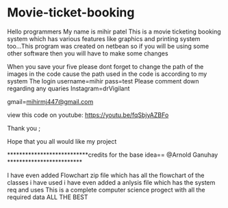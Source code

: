 # Movie-ticket-booking
Hello programmers My name is mihir patel 
This is a movie ticketing booking system which has various features like graphics and printing system too...This program was created on netbean so if you will be using some other software then you will have to make some changes 

When you save your five please dont forget to change the path of the images in the code cause the path used in the code is according to my system
The login username=mihir
pass=test
Please comment down regarding any quaries
Instagram=drVigilant

gmail=mihirmj447@gmail.com

view this code on youtube: https://youtu.be/fqSbjyAZBFo

Thank you ;

Hope that you all would like my project

***************************credits for the base idea== @Arnold Ganuhay *************************

I have even added Flowchart zip file which has all the flowchart of the classes i have used
i have even added a anlysis file which has the system req and uses
This is a complete computer science progect with all the required data 
ALL THE BEST
